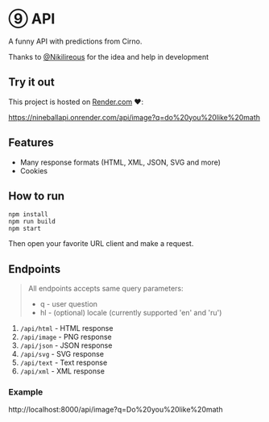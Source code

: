 # ⑨ API

A funny API with predictions from Cirno.

Thanks to [@Nikilireous](https://github.com/Nikilireous) for the idea and help in development

## Try it out

This project is hosted on [Render.com](https://render.com/) ❤️:

https://nineballapi.onrender.com/api/image?q=do%20you%20like%20math

## Features

- Many response formats (HTML, XML, JSON, SVG and more)
- Cookies

## How to run

```shell
npm install
npm run build
npm start
```

Then open your favorite URL client and make a request.

## Endpoints

>All endpoints accepts same query parameters:
>
>- q - user question
>- hl - (optional) locale (currently supported 'en' and 'ru')

1. `/api/html` - HTML response
2. `/api/image` - PNG response
3. `/api/json` - JSON response
4. `/api/svg` - SVG response
5. `/api/text` - Text response
6. `/api/xml` - XML response

### Example

http://localhost:8000/api/image?q=Do%20you%20like%20math

